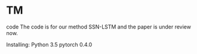 # TM
code
The code is for our method SSN-LSTM and the paper is under review now. 

Installing:
Python 3.5
pytorch 0.4.0
